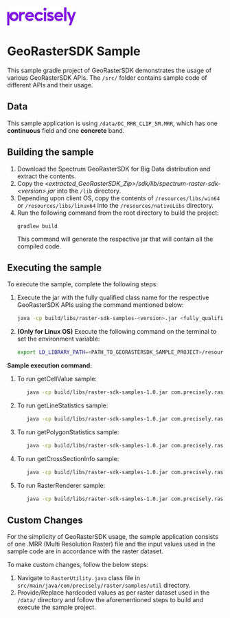 ![Precisely](Precisely_Logo.png "Precisely")
# GeoRasterSDK Sample
This sample gradle project of GeoRasterSDK demonstrates the usage of various GeoRasterSDK APIs.
The `/src/` folder contains sample code of different APIs and their usage.

## Data
This sample application is using `/data/DC_MRR_CLIP_5M.MRR`, which has one **continuous** field and one **concrete** band.

## Building the sample
1. Download the Spectrum GeoRasterSDK for Big Data distribution and extract the contents.
2. Copy the _<extracted_GeoRasterSDK_Zip>/sdk/lib/spectrum-raster-sdk-&lt;version&gt;.jar_ into the `/lib` directory.
3. Depending upon client OS, copy the contents of `/resources/libs/win64` or `/resources/libs/linux64` into the `/resources/nativeLibs` directory.
4. Run the following command from the root directory to build the project:
    ```
    gradlew build
    ```
   This command will generate the respective jar that will contain all the compiled code.

## Executing the sample
To execute the sample, complete the following steps:
1. Execute the jar with the fully qualified class name for the respective GeoRasterSDK APIs using the command mentioned below:
   ```sh
   java -cp build/libs/raster-sdk-samples-<version>.jar <fully_qualified_api_class_name>
    ```
2. **(Only for Linux OS)** Execute the following command on the terminal to set the environment variable:
   ```sh
   export LD_LIBRARY_PATH=<PATH_TO_GEORASTERSDK_SAMPLE_PROJECT>/resources/nativeLibs
   ```

**Sample execution command:**
1. To run getCellValue sample:
   ```sh
      java -cp build/libs/raster-sdk-samples-1.0.jar com.precisely.raster.samples.api.GetCellValueSample
    ```
2. To run getLineStatistics sample:
   ```sh
      java -cp build/libs/raster-sdk-samples-1.0.jar com.precisely.raster.samples.api.GetLineStatisticsSample
    ```
3. To run getPolygonStatistics sample:
   ```sh
      java -cp build/libs/raster-sdk-samples-1.0.jar com.precisely.raster.samples.api.GetPolygonStatisticsSample
    ```
4. To run getCrossSectionInfo sample:
   ```sh
      java -cp build/libs/raster-sdk-samples-1.0.jar com.precisely.raster.samples.api.GetCrossSectionInfoSample
    ```
5. To run RasterRenderer sample:
   ```sh
      java -cp build/libs/raster-sdk-samples-1.0.jar com.precisely.raster.samples.api.RasterRendererSample
    ```

## Custom Changes
For the simplicity of GeoRasterSDK usage, the sample application consists of one .MRR (Multi Resolution Raster) file and the input values used in the sample code are in accordance with the raster dataset.

To make custom changes, follow the below steps:
1. Navigate to `RasterUtility.java` class file in `src/main/java/com/precisely/raster/samples/util` directory.
2. Provide/Replace hardcoded values as per raster dataset used in the `/data/` directory and follow the aforementioned steps to build and execute the sample project.